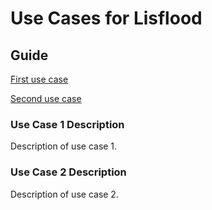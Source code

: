 # Use Cases for Lisflood

## Guide

[First use case](#usecase1)

[Second use case](#usecase2)


### <a id="usecase1"></a>Use Case 1 Description

Description of use case 1.


### <a id="usecase2"></a>Use Case 2 Description

Description of use case 2.
